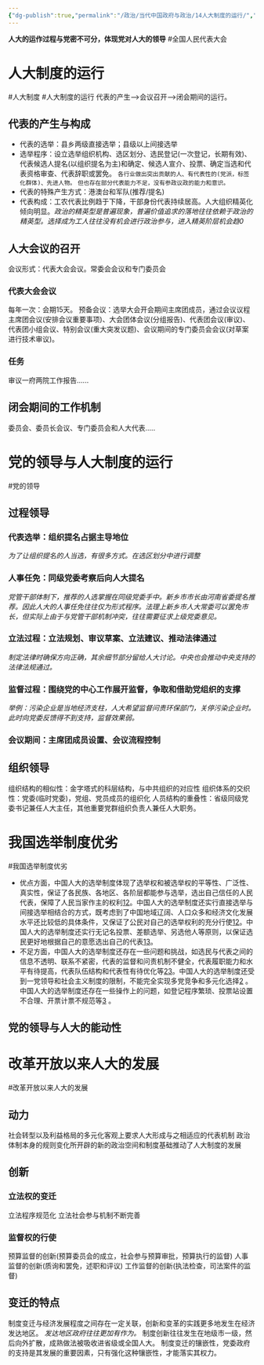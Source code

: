 ```yaml
---
{"dg-publish":true,"permalink":"/政治/当代中国政府与政治/14人大制度的运行/","dgPassFrontmatter":true}
---
```


**人大的运作过程与党密不可分，体现党对人大的领导**
#全国人民代表大会
# 人大制度的运行
#人大制度 #人大制度的运行
代表的产生——>会议召开——>闭会期间的运行。
## 代表的产生与构成
- 代表的选举：县乡两级直接选举；县级以上间接选举
- 选举程序：设立选举组织机构、选区划分、选民登记(一次登记，长期有效)、代表候选人提名(以组织提名为主)和确定、候选人宣介、投票、确定当选和代表资格审查、代表辞职或罢免。
`各行业做出突出贡献的人、有代表性的(党派，标签化群体)、先进人物。`
`但也存在部分代表能力不足，没有参政议政的能力和意识。`
- 代表的特殊产生方式：港澳台和军队(推荐/提名)
- 代表构成：工农代表比例趋于下降，干部身份代表持续居高。人大组织精英化倾向明显。*政治的精英型是普遍现象，普遍价值追求的落地往往依赖于政治的精英型。选择成为工人往往没有机会进行政治参与，进入精英阶层机会趋0*
## 人大会议的召开
会议形式：代表大会会议。常委会会议和专门委员会
### 代表大会会议
每年一次：会期15天。
预备会议：选举大会开会期间主席团成员，通过会议议程
主席团会议(安排会议重要事项)、大会团体会议(分组报告)、代表团会议(审议)、代表团小组会议、特别会议(重大突发议题)、会议期间的专门委员会会议(对草案进行技术审议)。
### 任务
审议一府两院工作报告......

## 闭会期间的工作机制
委员会、委员长会议、专门委员会和人大代表.....

# 党的领导与人大制度的运行
#党的领导
## 过程领导
### 代表选举：组织提名占据主导地位
*为了让组织提名的人当选，有很多方式。在选区划分中进行调整*
### 人事任免：同级党委考察后向人大提名
*党管干部体制下，推荐的人选掌握在同级党委手中。新乡市市长由河南省委提名推荐。因此人大的人事任免往往仅为形式程序。法理上新乡市人大常委可以罢免市长，但实际上由于与党管干部机制冲突，往往需要征求上级党委意见。*
### 立法过程：立法规划、审议草案、立法建议、推动法律通过
*制定法律时确保方向正确，其余细节部分留给人大讨论。中央也会推动中央支持的法律法规通过。*
### 监督过程：围绕党的中心工作展开监督，争取和借助党组织的支撑
*举例：污染企业是当地经济支柱，人大希望监督问责环保部门，关停污染企业时。此时向党委反馈得不到支持，监督效果弱。*
### 会议期间：主席团成员设置、会议流程控制
## 组织领导
组织结构的相似性：金字塔式的科层结构，与中共组织的对应性
组织体系的交织性：党委(临时党委)，党组、党员成员的组织化
人员结构的重叠性：省级同级党委书记兼任人大主任，其他重要党群组织负责人兼任人大职务。
# 我国选举制度优劣
#我国选举制度优劣
-   优点方面，中国人大的选举制度体现了选举权和被选举权的平等性、广泛性、真实性，保证了各民族、各地区、各阶层都能参与选举，选出自己信任的人民代表，保障了人民当家作主的权利[1](https://zh.wikipedia.org/wiki/%E4%B8%AD%E8%8F%AF%E4%BA%BA%E6%B0%91%E5%85%B1%E5%92%8C%E5%9C%8B%E9%81%B8%E8%88%89)[2](https://zhuanlan.zhihu.com/p/279312689)。中国人大的选举制度还实行直接选举与间接选举相结合的方式，既考虑到了中国地域辽阔、人口众多和经济文化发展水平还比较低的具体条件，又保证了公民对自己的选举权利的充分行使[1](https://zh.wikipedia.org/wiki/%E4%B8%AD%E8%8F%AF%E4%BA%BA%E6%B0%91%E5%85%B1%E5%92%8C%E5%9C%8B%E9%81%B8%E8%88%89)[2](https://zhuanlan.zhihu.com/p/279312689)。中国人大的选举制度还实行无记名投票、差额选举、另选他人等原则，以保证选民更好地根据自己的意愿选出自己的代表[1](https://zh.wikipedia.org/wiki/%E4%B8%AD%E8%8F%AF%E4%BA%BA%E6%B0%91%E5%85%B1%E5%92%8C%E5%9C%8B%E9%81%B8%E8%88%89)[3](http://www.npc.gov.cn/zgrdw/npc/xinwen/2014-09/05/content_1877667.htm)。
-   不足方面，中国人大的选举制度还存在一些问题和挑战，如选民与代表之间的信息不透明、联系不紧密，代表的监督和问责机制不健全，代表履职能力和水平有待提高，代表队伍结构和代表性有待优化等[2](https://zhuanlan.zhihu.com/p/279312689)[3](http://www.npc.gov.cn/zgrdw/npc/xinwen/2014-09/05/content_1877667.htm)。中国人大的选举制度还受到一党领导和社会主义制度的限制，不能完全实现多党竞争和多元化选择[2](https://zhuanlan.zhihu.com/p/279312689) 。中国人大的选举制度还存在一些操作上的问题，如登记程序繁琐、投票站设置不合理、开票计票不规范等[3](http://www.npc.gov.cn/zgrdw/npc/xinwen/2014-09/05/content_1877667.htm) 。



## 党的领导与人大的能动性


# 改革开放以来人大的发展
#改革开放以来人大的发展
## 动力
社会转型以及利益格局的多元化客观上要求人大形成与之相适应的代表机制
政治体制本身的规则变化所开辟的新的政治空间和制度基础推动了人大制度的发展

## 创新
### 立法权的变迁
立法程序规范化
立法社会参与机制不断完善
### 监督权的行使
预算监督的创新(预算委员会的成立，社会参与预算审批，预算执行的监督)
人事监督的创新(质询和罢免，述职和评议)
工作监督的创新(执法检查，司法案件的监督)

## 变迁的特点
制度变迁与经济发展程度之间存在一定关联，创新和变革的实践更多地发生在经济发达地区。
*发达地区政府往往更加有作为。*
制度创新往往发生在地级市一级，然后向外扩散，成熟做法被吸收进省级或全国人大。
制度变迁的镶嵌性，党委政府的支持是其发展的重要因素，只有强化这种镶嵌性，才能落实其权力。